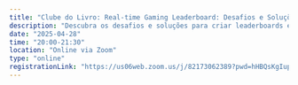 ```yaml
---
title: "Clube do Livro: Real-time Gaming Leaderboard: Desafios e Soluções"
description: "Descubra os desafios e soluções para criar leaderboards em real-time que medem desempenho e engajamento nos jogos."
date: "2025-04-28"
time: "20:00-21:30"
location: "Online via Zoom"
type: "online"
registrationLink: "https://us06web.zoom.us/j/82173062389?pwd=hHBQsKgIup7tqHe0OeFhyToEzXJcko.1"
---
```

